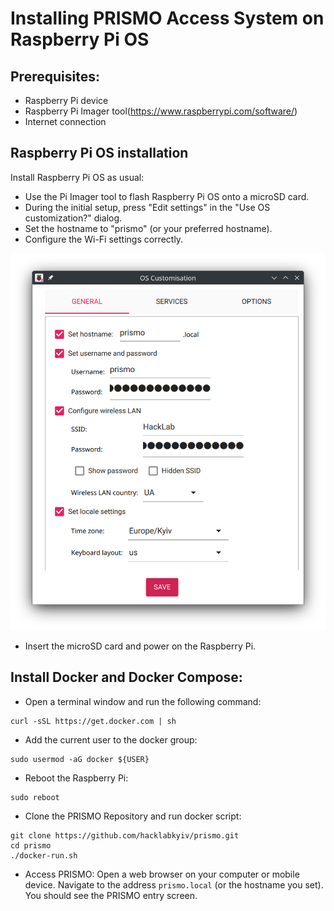 Installing PRISMO Access System on Raspberry Pi OS
==================================================
## Prerequisites:

* Raspberry Pi device
* Raspberry Pi Imager tool(https://www.raspberrypi.com/software/)
* Internet connection

## Raspberry Pi OS installation

Install Raspberry Pi OS as usual:
* Use the Pi Imager tool to flash Raspberry Pi OS onto a microSD card.
* During the initial setup, press "Edit settings" in the "Use OS customization?" dialog.
* Set the hostname to "prismo" (or your preferred hostname).
* Configure the Wi-Fi settings correctly.

![Customization settings](images/customization_settings.png "customization settings")
    

* Insert the microSD card and power on the Raspberry Pi.

## Install Docker and Docker Compose:

* Open a terminal window and run the following command:
```commandline
curl -sSL https://get.docker.com | sh
```

* Add the current user to the docker group:
```commandline
sudo usermod -aG docker ${USER}
```

* Reboot the Raspberry Pi:
```commandline
sudo reboot
```

* Clone the PRISMO Repository and run docker script:

```commandline
git clone https://github.com/hacklabkyiv/prismo.git
cd prismo
./docker-run.sh
```


* Access PRISMO: Open a web browser on your computer or mobile device.
Navigate to the address `prismo.local` (or the hostname you set).
You should see the PRISMO entry screen.